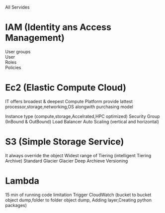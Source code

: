 All Servides

# IAM (Identity ans Access Management)

User groups  
User  
Roles  
Policies  

# Ec2 (Elastic Compute Cloud)

IT offers broadest & deepest Compute Platform provide lattest
processor,storage,networking,OS alongwith purchasing model

Instance type
(compute,storage,Accelrated,HPC optimized)
Security Group
(InBound & OutBound)
Load Balancer
Auto Scaling
(vertical and horizontal)

# S3 (Simple Storage Service)

It always override the object
Widest range of Tiering (intelligent Tiering Archive)
Standard 
Glacier 
Glacier Deep Archieve
Versioning

# Lambda
15 min of running code limitation
Trigger
CloudWatch
(bucket to bucket object dump,folder to folder object dump,
Adding layer,Creating python packages)








                                    



